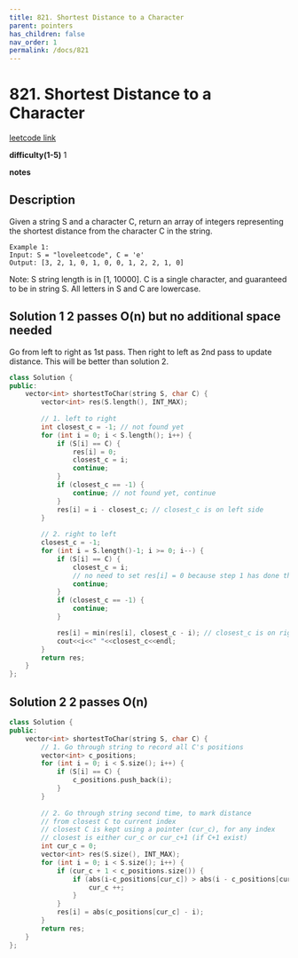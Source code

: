 ```yaml
---
title: 821. Shortest Distance to a Character
parent: pointers
has_children: false
nav_order: 1
permalink: /docs/821
---
```

# 821. Shortest Distance to a Character
[leetcode link](https://leetcode.com/problems/shortest-distance-to-a-character/)

**difficulty(1-5)** 
1

**notes**   


## Description

Given a string S and a character C, return an array of integers representing the shortest distance from the character C in the string.

```
Example 1:
Input: S = "loveleetcode", C = 'e'
Output: [3, 2, 1, 0, 1, 0, 0, 1, 2, 2, 1, 0]
```

Note:
S string length is in [1, 10000].
C is a single character, and guaranteed to be in string S.
All letters in S and C are lowercase.

## Solution 1 2 passes O(n) but no additional space needed

Go from left to right as 1st pass.
Then right to left as 2nd pass to update distance.
This will be better than solution 2.

```c++
class Solution {
public:
    vector<int> shortestToChar(string S, char C) {
        vector<int> res(S.length(), INT_MAX);
        
        // 1. left to right
        int closest_c = -1; // not found yet
        for (int i = 0; i < S.length(); i++) {
            if (S[i] == C) {
                res[i] = 0;
                closest_c = i;
                continue;
            }
            if (closest_c == -1) {
                continue; // not found yet, continue
            }
            res[i] = i - closest_c; // closest_c is on left side
        }
        
        // 2. right to left
        closest_c = -1;
        for (int i = S.length()-1; i >= 0; i--) {
            if (S[i] == C) {
                closest_c = i;
                // no need to set res[i] = 0 because step 1 has done that
                continue;
            }
            if (closest_c == -1) {
                continue;
            }

            res[i] = min(res[i], closest_c - i); // closest_c is on right side
            cout<<i<<" "<<closest_c<<endl;
        }
        return res;
    }
};
```

## Solution 2 2 passes O(n)

```c++
class Solution {
public:
    vector<int> shortestToChar(string S, char C) {
        // 1. Go through string to record all C's positions
        vector<int> c_positions;
        for (int i = 0; i < S.size(); i++) {
            if (S[i] == C) {
                c_positions.push_back(i);
            }
        }
        
        // 2. Go through string second time, to mark distance
        // from closest C to current index
        // closest C is kept using a pointer (cur_c), for any index
        // closest is either cur_c or cur_c+1 (if C+1 exist)
        int cur_c = 0;
        vector<int> res(S.size(), INT_MAX);
        for (int i = 0; i < S.size(); i++) {
            if (cur_c + 1 < c_positions.size()) {
                if (abs(i-c_positions[cur_c]) > abs(i - c_positions[cur_c+1])) {
                    cur_c ++;
                }
            }
            res[i] = abs(c_positions[cur_c] - i);
        }
        return res;
    }
};
```

